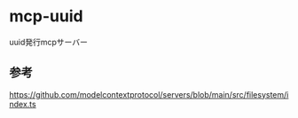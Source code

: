 # mcp-uuid

uuid発行mcpサーバー

## 参考
https://github.com/modelcontextprotocol/servers/blob/main/src/filesystem/index.ts
